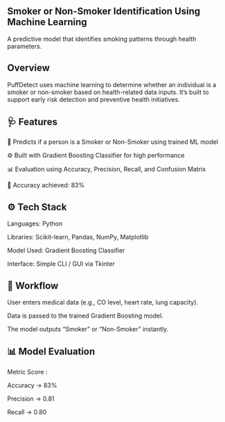 Smoker or Non-Smoker Identification Using Machine Learning
-----------------------------------------------------------

A predictive model that identifies smoking patterns through health parameters.

 Overview
-------------

PuffDetect uses machine learning to determine whether an individual is a smoker or non-smoker based on health-related data inputs.
It’s built to support early risk detection and preventive health initiatives.

🩺 Features
-------------

🧠 Predicts if a person is a Smoker or Non-Smoker using trained ML model

⚙️ Built with Gradient Boosting Classifier for high performance

📊 Evaluation using Accuracy, Precision, Recall, and Confusion Matrix

🧾 Accuracy achieved: 83%

⚙️ Tech Stack
---------------

  Languages: Python

  Libraries: Scikit-learn, Pandas, NumPy, Matplotlib

 Model Used: Gradient Boosting Classifier

  Interface: Simple CLI / GUI via Tkinter

🧩 Workflow
------------

  User enters medical data (e.g., CO level, heart rate, lung capacity).

  Data is passed to the trained Gradient Boosting model.

  The model outputs “Smoker” or “Non-Smoker” instantly.

📊 Model Evaluation
--------------------
Metric	Score :

Accuracy ->	83%

Precision ->	0.81

Recall ->	0.80
